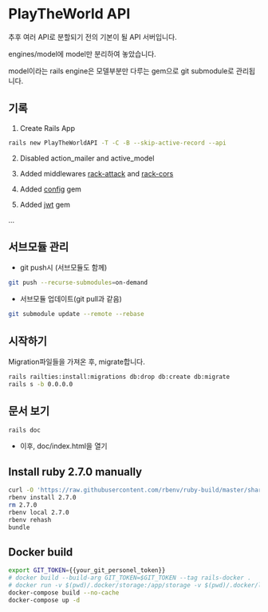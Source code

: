 # PlayTheWorld API

추후 여러 API로 분할되기 전의 기본이 될 API 서버입니다.

engines/model에 model만 분리하여 놓았습니다.

model이라는 rails engine은 모델부분만 다루는 gem으로 git submodule로 관리됩니다.

## 기록

1. Create Rails App

```bash
rails new PlayTheWorldAPI -T -C -B --skip-active-record --api
```

2. Disabled action_mailer and active_model

3. Added middlewares [rack-attack](https://github.com/kickstarter/rack-attack) and [rack-cors](https://github.com/cyu/rack-cors)

4. Added [config](https://github.com/railsconfig/config) gem

5. Added [jwt](https://github.com/jwt/ruby-jwt) gem

...

## 서브모듈 관리

- git push시 (서브모듈도 함께)

```bash
git push --recurse-submodules=on-demand
```

- 서브모듈 업데이트(git pull과 같음)

```bash
git submodule update --remote --rebase
```

## 시작하기

Migration파일들을 가져온 후, migrate합니다.

```bash
rails railties:install:migrations db:drop db:create db:migrate
rails s -b 0.0.0.0
```

## 문서 보기

```bash
rails doc
```

- 이후, doc/index.html을 열기

## Install ruby 2.7.0 manually

```bash
curl -O 'https://raw.githubusercontent.com/rbenv/ruby-build/master/share/ruby-build/2.7.0'
rbenv install 2.7.0
rm 2.7.0
rbenv local 2.7.0
rbenv rehash
bundle
```

## Docker build

```bash
export GIT_TOKEN={{your_git_personel_token}}
# docker build --build-arg GIT_TOKEN=$GIT_TOKEN --tag rails-docker .
# docker run -v $(pwd)/.docker/storage:/app/storage -v $(pwd)/.docker/log:/app/log rails-docker
docker-compose build --no-cache
docker-compose up -d
```
